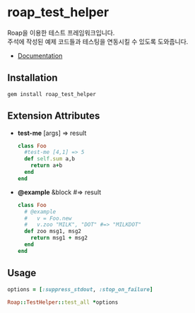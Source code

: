 roap_test_helper
====
Roap을 이용한 테스트 프레임워크입니다.<br>
주석에 작성된 예제 코드들과 테스팅을 연동시킬 수 있도록 도와줍니다.


* [Documentation](doc)

Installation
----
```
gem install roap_test_helper
```

Extension Attributes
----
* __test-me__ [args] => result

  ```rb
  class Foo
    #test-me [4,1] => 5
    def self.sum a,b
      return a+b
    end
  end
  ```
* __@example__ &block #=> result

  ```rb
  class Foo
    # @example
    #   v = Foo.new
    #   v.zoo "MILK", "DOT" #=> "MILKDOT"
    def zoo msg1, msg2
      return msg1 + msg2
    end
  end
  ```
  
Usage
----
```rb
options = [:suppress_stdout, :stop_on_failure]

Roap::TestHelper::test_all *options
```
